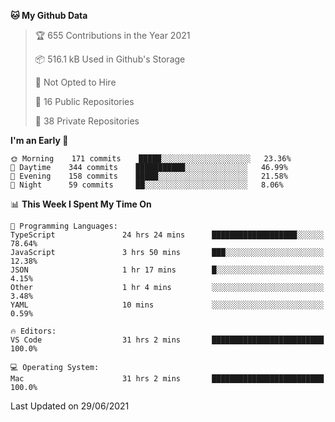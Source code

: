 <!--START_SECTION:waka-->
**🐱 My Github Data** 

> 🏆 655 Contributions in the Year 2021
 > 
> 📦 516.1 kB Used in Github's Storage 
 > 
> 🚫 Not Opted to Hire
 > 
> 📜 16 Public Repositories 
 > 
> 🔑 38 Private Repositories  
 > 
**I'm an Early 🐤** 

```text
🌞 Morning    171 commits    █████░░░░░░░░░░░░░░░░░░░░   23.36% 
🌆 Daytime    344 commits    ███████████░░░░░░░░░░░░░░   46.99% 
🌃 Evening    158 commits    █████░░░░░░░░░░░░░░░░░░░░   21.58% 
🌙 Night      59 commits     ██░░░░░░░░░░░░░░░░░░░░░░░   8.06%

```


📊 **This Week I Spent My Time On** 

```text
💬 Programming Languages: 
TypeScript               24 hrs 24 mins      ███████████████████░░░░░░   78.64% 
JavaScript               3 hrs 50 mins       ███░░░░░░░░░░░░░░░░░░░░░░   12.38% 
JSON                     1 hr 17 mins        █░░░░░░░░░░░░░░░░░░░░░░░░   4.15% 
Other                    1 hr 4 mins         ░░░░░░░░░░░░░░░░░░░░░░░░░   3.48% 
YAML                     10 mins             ░░░░░░░░░░░░░░░░░░░░░░░░░   0.59%

🔥 Editors: 
VS Code                  31 hrs 2 mins       █████████████████████████   100.0%

💻 Operating System: 
Mac                      31 hrs 2 mins       █████████████████████████   100.0%

```


 Last Updated on 29/06/2021
<!--END_SECTION:waka-->

